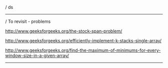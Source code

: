 / ds

---

/ To revisit - problems

http://www.geeksforgeeks.org/the-stock-span-problem/

http://www.geeksforgeeks.org/efficiently-implement-k-stacks-single-array/

http://www.geeksforgeeks.org/find-the-maximum-of-minimums-for-every-window-size-in-a-given-array/

---

